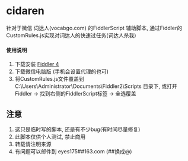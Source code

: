# cidaren
针对于微信 词达人(vocabgo.com) 的FiddlerScript 辅助脚本,
通过Fiddler的CustomRules.js实现对词达人的快速过任务(词达人杀我)

#### 使用说明

1.  下载安装 [Fiddler 4 ](https://www.telerik.com/fiddler)
2.  下载微信电脑版 (手机会设置代理的也可)
3.  将CustomRules.js文件覆盖到 C:\Users\Administrator\Documents\Fiddler2\Scripts 目录下, 
    或打开Fiddler -> 找到右侧的FiddlerScript标签 -> 全选覆盖

## 注意

1.  这只是临时写的脚本, 还是有不少bug(有时间尽量修复)
2.  此脚本仅供个人测试, 禁止商用
3.  转载请注明来源
4.  有问题可以邮件到 eyes175##163.com (##换成@)



